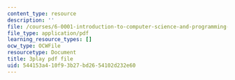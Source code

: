 ```yaml
---
content_type: resource
description: ''
file: /courses/6-0001-introduction-to-computer-science-and-programming-in-python-fall-2016/544153a410f93b27bd2654102d232e60_QaOHeMnpnmU.pdf
file_type: application/pdf
learning_resource_types: []
ocw_type: OCWFile
resourcetype: Document
title: 3play pdf file
uid: 544153a4-10f9-3b27-bd26-54102d232e60
---
```


